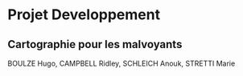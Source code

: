 # Projet Developpement
## Cartographie pour les malvoyants

BOULZE Hugo, CAMPBELL Ridley, SCHLEICH Anouk, STRETTI Marie
